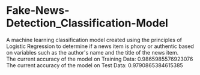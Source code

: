 # Fake-News-Detection_Classification-Model
A machine learning classification model created using the principles of Logistic Regression to determine if a news item is phony or authentic based on variables such as the author's name and the title of the news item.<br />
The current accuracy of the model on Training Data: 0.9865985576923076<br />
The current accuracy of the model on Test Data: 0.9790865384615385
